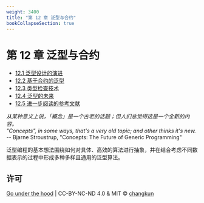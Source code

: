```yaml
---
weight: 3400
title: "第 12 章 泛型与合约"
bookCollapseSection: true
---
```


# 第 12 章 泛型与合约

- [12.1 泛型设计的演进](./history.md)
- [12.2 基于合约的泛型](./contracts.md)
- [12.3 类型检查技术](./checker.md)
- [12.4 泛型的未来](./future.md)
- [12.5 进一步阅读的参考文献](./ref.md)

<div class="quote">
<i class="quote-mark fas fa-thumbtack"></i>
<I>从某种意义上说，「概念」是一个古老的话题；但人们总觉得这是一个全新的内容。</I></br>
<I>"Concepts", in some ways, that's a very old topic; and other thinks it's new.</I></br>
<div class="quote-right">
-- Bjarne Stroustrup, "Concepts: The Future of Generic Programming"
</div>
</div>

泛型编程的基本想法围绕如何对具体、高效的算法进行抽象，并在结合考虑不同数据表示的过程中形成多种多样且通用的泛型算法。

## 许可

[Go under the hood](https://github.com/golang-design/under-the-hood) | CC-BY-NC-ND 4.0 & MIT &copy; [changkun](https://changkun.de)